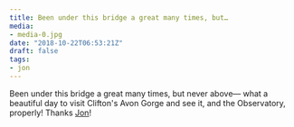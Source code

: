 ```yaml
---
title: Been under this bridge a great many times, but…
media:
- media-0.jpg
date: "2018-10-22T06:53:21Z"
draft: false
tags:
- jon
---
```

Been under this bridge a great many times, but never above— what a beautiful day to visit Clifton's Avon Gorge and see it, and the Observatory, properly\! Thanks [Jon](/tags/jon)\!
